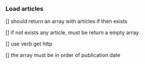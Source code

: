 ### Load articles

[] should return an array with articles if then exists

[] if not exists any article, must be return a empty array

[] use verb get http

[] the array must be in order of publication date